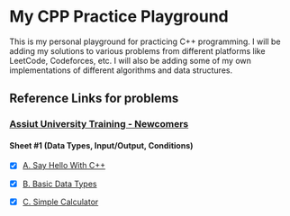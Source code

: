 # My CPP Practice Playground 
This is my personal playground for practicing C++ programming. I will be adding my solutions to various problems from different platforms like LeetCode, Codeforces, etc. I will also be adding some of my own implementations of different algorithms and data structures.

## Reference Links for problems
### [Assiut University Training - Newcomers](https://codeforces.com/group/MWSDmqGsZm/contests)
 
#### Sheet #1 (Data Types, Input/Output, Conditions)
- [x] [A. Say Hello With C++](https://codeforces.com/group/MWSDmqGsZm/contest/219158/problem/A)
- [x] [B. Basic Data Types](https://codeforces.com/group/MWSDmqGsZm/contest/219158/problem/B)
- [x] [C. Simple Calculator](https://codeforces.com/group/MWSDmqGsZm/contest/219158/problem/C)

